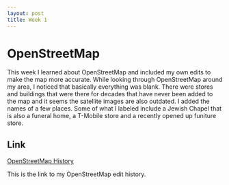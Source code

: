 ```yaml
---
layout: post
title: Week 1
---
```


# OpenStreetMap
  This week I learned about OpenStreetMap and included my own edits to make the map more accurate. While looking
  through OpenStreetMap around my area, I noticed that basically everything was blank. There were stores and buildings
  that were there for decades that have never been added to the map and it seems the satellite images are also 
  outdated. I added the names of a few places. Some of what I labeled include a Jewish Chapel that is also a funeral home,
  a T-Mobile store and a recently opened up funiture store. 
  
## Link
  [OpenStreetMap History](https://www.openstreetmap.org/user/Jimmyzs/history)
   
  This is the link to my OpenStreetMap edit history.
